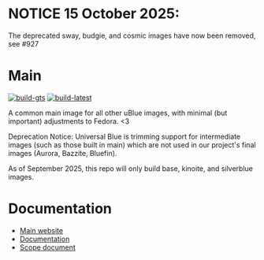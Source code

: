 # NOTICE 15 October 2025: 
The deprecated sway, budgie, and cosmic images have now been removed, see #927

# Main

[![build-gts](https://github.com/ublue-os/main/actions/workflows/build-gts.yml/badge.svg)](https://github.com/ublue-os/main/actions/workflows/build-gts.yml)
[![build-latest](https://github.com/ublue-os/main/actions/workflows/build-latest.yml/badge.svg)](https://github.com/ublue-os/main/actions/workflows/build-latest.yml)

A common main image for all other uBlue images, with minimal (but important) adjustments to Fedora. <3

Deprecation Notice: Universal Blue is trimming support for intermediate images (such as those built in main) which are not used in our project's final images (Aurora, Bazzite, Bluefin).

As of September 2025, this repo will only build base, kinoite, and silverblue images.

# Documentation

- [Main website](https://universal-blue.org)
- [Documentation](https://universal-blue.org/documentation.html)
- [Scope document](https://universal-blue.org/mission.html)
